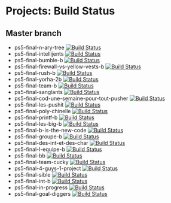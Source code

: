 # Projects: Build Status

## Master branch

  *  ps5-final-n-ary-tree [![Build Status](https://travis-ci.com/PNS-PS5-1819/ps5-final-n-ary-tree.svg?token=hmknWjX5ytV9qyi4AERo&branch=master)](https://travis-ci.com/PNS-PS5-1819/ps5-final-n-ary-tree) 
  *   ps5-final-intellijents [![Build Status](https://travis-ci.com/PNS-PS5-1819/ps5-final-intellijents.svg?token=hmknWjX5ytV9qyi4AERo&branch=master)](https://travis-ci.com/PNS-PS5-1819/ps5-final-intellijents)
  * ps5-final-bumble-b [![Build Status](https://travis-ci.com/PNS-PS5-1819/ps5-final-bumble-b.svg?token=hmknWjX5ytV9qyi4AERo&branch=master)](https://travis-ci.com/PNS-PS5-1819/ps5-final-bumble-b)
  * ps5-final-firewall-vs-yellow-vests-b [![Build Status](https://travis-ci.com/PNS-PS5-1819/ps5-final-firewall-vs-yellow-vests-b.svg?token=hmknWjX5ytV9qyi4AERo&branch=master)](https://travis-ci.com/PNS-PS5-1819/ps5-final-firewall-vs-yellow-vests-b)
  * ps5-final-rush-b [![Build Status](https://travis-ci.com/PNS-PS5-1819/ps5-final-rush-b.svg?token=hmknWjX5ytV9qyi4AERo&branch=master)](https://travis-ci.com/PNS-PS5-1819/ps5-final-rush-b)
  * ps5-final-yorha-2b [![Build Status](https://travis-ci.com/PNS-PS5-1819/ps5-final-yorha-2b.svg?token=hmknWjX5ytV9qyi4AERo&branch=master)](https://travis-ci.com/PNS-PS5-1819/ps5-final-yorha-2b)
  * ps5-final-team-b [![Build Status](https://travis-ci.com/PNS-PS5-1819/ps5-final-team-b.svg?token=hmknWjX5ytV9qyi4AERo&branch=master)](https://travis-ci.com/PNS-PS5-1819/ps5-final-team-b)
  * ps5-final-sanglants [![Build Status](https://travis-ci.com/PNS-PS5-1819/ps5-final-sanglants.svg?token=hmknWjX5ytV9qyi4AERo&branch=master)](https://travis-ci.com/PNS-PS5-1819/ps5-final-sanglants)
  * ps5-final-cod-une-semaine-pour-tout-pusher [![Build Status](https://travis-ci.com/PNS-PS5-1819/ps5-final-cod-une-semaine-pour-tout-pusher.svg?token=hmknWjX5ytV9qyi4AERo&branch=master)](https://travis-ci.com/PNS-PS5-1819/ps5-final-cod-une-semaine-pour-tout-pusher)
  * ps5-final-les-pushit [![Build Status](https://travis-ci.com/PNS-PS5-1819/ps5-final-les-pushit.svg?token=hmknWjX5ytV9qyi4AERo&branch=master)](https://travis-ci.com/PNS-PS5-1819/ps5-final-les-pushit)
  * ps5-final-poly-chinelle [![Build Status](https://travis-ci.com/PNS-PS5-1819/ps5-final-poly-chinelle.svg?token=hmknWjX5ytV9qyi4AERo&branch=master)](https://travis-ci.com/PNS-PS5-1819/ps5-final-poly-chinelle)
  *  ps5-final-printf-b [![Build Status](https://travis-ci.com/PNS-PS5-1819/ps5-final-printf-b.svg?token=hmknWjX5ytV9qyi4AERo&branch=master)](https://travis-ci.com/PNS-PS5-1819/ps5-final-printf-b)
  *  ps5-final-les-big-b [![Build Status](https://travis-ci.com/PNS-PS5-1819/ps5-final-les-big-b.svg?token=hmknWjX5ytV9qyi4AERo&branch=master)](https://travis-ci.com/PNS-PS5-1819/ps5-final-les-big-b)
  *  ps5-final-b-is-the-new-code  [![Build Status](https://travis-ci.com/PNS-PS5-1819/ps5-final-b-is-the-new-code.svg?token=hmknWjX5ytV9qyi4AERo&branch=master)](https://travis-ci.com/PNS-PS5-1819/ps5-final-b-is-the-new-code)
  * ps5-final-groupe-b [![Build Status](https://travis-ci.com/PNS-PS5-1819/ps5-final-groupe-b.svg?token=hmknWjX5ytV9qyi4AERo&branch=master)](https://travis-ci.com/PNS-PS5-1819/ps5-final-groupe-b)
  * ps5-final-des-int-et-des-char [![Build Status](https://travis-ci.com/PNS-PS5-1819/ps5-final-des-int-et-des-char.svg?token=hmknWjX5ytV9qyi4AERo&branch=master)](https://travis-ci.com/PNS-PS5-1819/ps5-final-des-int-et-des-char)
  * ps5-final-l-equipe-b [![Build Status](https://travis-ci.com/PNS-PS5-1819/ps5-final-l-equipe-b.svg?token=hmknWjX5ytV9qyi4AERo&branch=master)](https://travis-ci.com/PNS-PS5-1819/ps5-final-l-equipe-b)
  *  ps5-final-bb [![Build Status](https://travis-ci.com/PNS-PS5-1819/ps5-final-bb.svg?token=hmknWjX5ytV9qyi4AERo&branch=master)](https://travis-ci.com/PNS-PS5-1819/ps5-final-bb)
  *  ps5-final-team-cucky [![Build Status](https://travis-ci.com/PNS-PS5-1819/ps5-final-team-cucky.svg?token=hmknWjX5ytV9qyi4AERo&branch=master)](https://travis-ci.com/PNS-PS5-1819/ps5-final-team-cucky)
  *  ps5-final-4-guys-1-project [![Build Status](https://travis-ci.com/PNS-PS5-1819/ps5-final-4-guys-1-project.svg?token=hmknWjX5ytV9qyi4AERo&branch=master)](https://travis-ci.com/PNS-PS5-1819/ps5-final-4-guys-1-project)
  *  ps5-final-sible [![Build Status](https://travis-ci.com/PNS-PS5-1819/ps5-final-sible.svg?token=hmknWjX5ytV9qyi4AERo&branch=master)](https://travis-ci.com/PNS-PS5-1819/ps5-final-sible)
  *  ps5-final-int-b  [![Build Status](https://travis-ci.com/PNS-PS5-1819/ps5-final-int-b.svg?token=hmknWjX5ytV9qyi4AERo&branch=master)](https://travis-ci.com/PNS-PS5-1819/ps5-final-int-b)
  *  ps5-final-in-progress [![Build Status](https://travis-ci.com/PNS-PS5-1819/ps5-final-in-progress.svg?token=hmknWjX5ytV9qyi4AERo&branch=master)](https://travis-ci.com/PNS-PS5-1819/ps5-final-in-progress)
  *  ps5-final-goal-diggers [![Build Status](https://travis-ci.com/PNS-PS5-1819/ps5-final-goal-diggers.svg?token=hmknWjX5ytV9qyi4AERo&branch=master)](https://travis-ci.com/PNS-PS5-1819/ps5-final-goal-diggers)
 